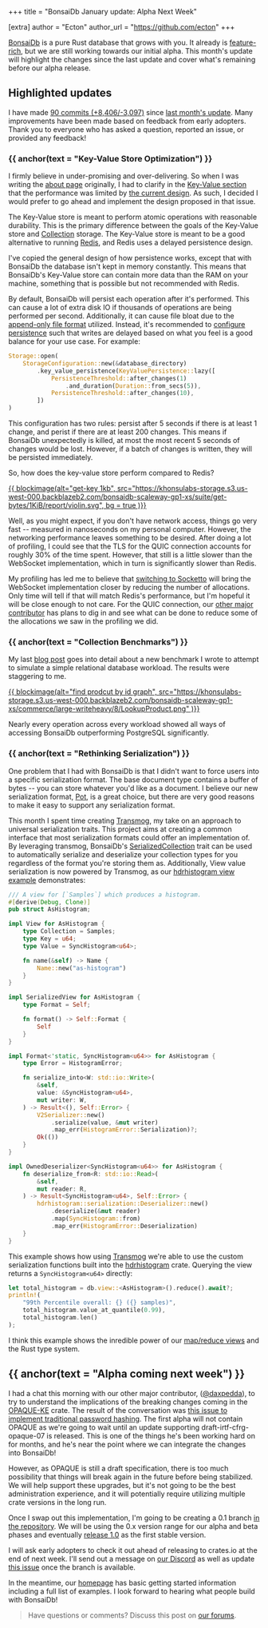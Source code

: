 +++
title = "BonsaiDb January update: Alpha Next Week"

[extra]
author = "Ecton"
author_url = "https://github.com/ecton"
+++

[BonsaiDb][bonsaidb] is a pure Rust database that grows with you. It already is [feature-rich](/about), but we are still working towards our initial alpha. This month's update will highlight the changes since the last update and cover what's remaining before our alpha release.

## Highlighted updates

I have made [90 commits (+8,406/-3,097)][changes] since [last month's update][last-update]. Many improvements have been made based on feedback from early adopters. Thank you to everyone who has asked a question, reported an issue, or provided any feedback!

### {{ anchor(text = "Key-Value Store Optimization") }}

I firmly believe in under-promising and over-delivering. So when I was writing the [about page](/about) originally, I had to clarify in the [Key-Value section](/about/#key-value) that the performance was limited by [the current design][key-value-issue]. As such, I decided I would prefer to go ahead and implement the design proposed in that issue.

The Key-Value store is meant to perform atomic operations with reasonable durability. This is the primary difference between the goals of the Key-Value store and [Collection][collection] storage. The Key-Value store is meant to be a good alternative to running [Redis][redis], and Redis uses a delayed persistence design.

I've copied the general design of how persistence works, except that with BonsaiDb the database isn't kept in memory constantly. This means that BonsaiDb's Key-Value store can contain more data than the RAM on your machine, something that is possible but not recommended with Redis.

By default, BonsaiDb will persist each operation after it's performed. This can cause a lot of extra disk IO if thousands of operations are being performed per second. Additionally, it can cause file bloat due to the [append-only file format][nebari] utilized. Instead, it's recommended to [configure persistence][kv-configuration] such that writes are delayed based on what you feel is a good balance for your use case. For example:

```rust
Storage::open(
    StorageConfiguration::new(&database_directory)
        .key_value_persistence(KeyValuePersistence::lazy([
            PersistenceThreshold::after_changes(1)
				.and_duration(Duration::from_secs(5)),
            PersistenceThreshold::after_changes(10),
		])
)
```

This configuration has two rules: persist after 5 seconds if there is at least 1 change, and perist if there are at least 200 changes. This means if BonsaiDb unexpectedly is killed, at most the most recent 5 seconds of changes would be lost. However, if a batch of changes is written, they will be persisted immediately.

So, how does the key-value store perform compared to Redis?

[{{ blockimage(alt="get-key 1kb", src="https://khonsulabs-storage.s3.us-west-000.backblazeb2.com/bonsaidb-scaleway-gp1-xs/suite/get-bytes/1KiB/report/violin.svg", bg = true )}}](https://khonsulabs-storage.s3.us-west-000.backblazeb2.com/bonsaidb-scaleway-gp1-xs/suite/get-bytes/1KiB/report/index.html)

Well, as you might expect, if you don't have network access, things go very fast -- measured in nanoseconds on my personal computer. However, the networking performance leaves something to be desired. After doing a lot of profiling, I could see that the TLS for the QUIC connection accounts for roughly 30% of the time spent. However, that still is a little slower than the WebSocket implementation, which in turn is significantly slower than Redis.

My profiling has led me to believe that [switching to Socketto][soketto] will bring the WebSocket implementation closer by reducing the number of allocations. Only time will tell if that will match Redis's performance, but I'm hopeful it will be close enough to not care. For the QUIC connection, our [other major contributor][daxpedda] has plans to dig in and see what can be done to reduce some of the allocations we saw in the profiling we did.

### {{ anchor(text = "Collection Benchmarks") }}

My last [blog post][commerce-blog] goes into detail about a new benchmark I wrote to attempt to simulate a simple relational database workload. The results were staggering to me.

[{{ blockimage(alt="find prodcut by id graph", src="https://khonsulabs-storage.s3.us-west-000.backblazeb2.com/bonsaidb-scaleway-gp1-xs/commerce/large-writeheavy/8/LookupProduct.png" )}}][commerce-blog]

Nearly every operation across every workload showed all ways of accessing BonsaiDb outperforming PostgreSQL significantly.

### {{ anchor(text = "Rethinking Serialization") }}

One problem that I had with BonsaiDb is that I didn't want to force users into a specific serialization format. The base document type contains a buffer of bytes -- you can store whatever you'd like as a document. I believe our new serialization format, [Pot][pot], is a great choice, but there are very good reasons to make it easy to support any serialization format.

This month I spent time creating [Transmog][transmog], my take on an approach to universal serialization traits. This project aims at creating a common interface that most serialization formats could offer an implementation of. By leveraging transmog, BonsaiDb's [SerializedCollection][serializedcollection] trait can be used to automatically serialize and deserialize your collection types for you regardless of the format you're storing them as. Additionally, View value serialization is now powered by Transmog, as our [hdrhistogram view example][hdrhistogram-example] demonstrates:

```rust
/// A view for [`Samples`] which produces a histogram.
#[derive(Debug, Clone)]
pub struct AsHistogram;

impl View for AsHistogram {
    type Collection = Samples;
    type Key = u64;
    type Value = SyncHistogram<u64>;

    fn name(&self) -> Name {
        Name::new("as-histogram")
    }
}

impl SerializedView for AsHistogram {
    type Format = Self;

    fn format() -> Self::Format {
        Self
    }
}

impl Format<'static, SyncHistogram<u64>> for AsHistogram {
    type Error = HistogramError;

    fn serialize_into<W: std::io::Write>(
        &self,
        value: &SyncHistogram<u64>,
        mut writer: W,
    ) -> Result<(), Self::Error> {
        V2Serializer::new()
            .serialize(value, &mut writer)
            .map_err(HistogramError::Serialization)?;
        Ok(())
    }
}

impl OwnedDeserializer<SyncHistogram<u64>> for AsHistogram {
    fn deserialize_from<R: std::io::Read>(
        &self,
        mut reader: R,
    ) -> Result<SyncHistogram<u64>, Self::Error> {
        hdrhistogram::serialization::Deserializer::new()
            .deserialize(&mut reader)
            .map(SyncHistogram::from)
            .map_err(HistogramError::Deserialization)
    }
}
```

This example shows how using [Transmog][transmog] we're able to use the custom serialization functions built into the [hdrhistogram][hdrhistogram] crate. Querying the view returns a `SyncHistogram<u64>` directly:

```rust
let total_histogram = db.view::<AsHistogram>().reduce().await?;
println!(
	"99th Percentile overall: {} ({} samples)",
	total_histogram.value_at_quantile(0.99),
	total_histogram.len()
);
```

I think this example shows the inredible power of our [map/reduce views][views] and the Rust type system.

## {{ anchor(text = "Alpha coming next week") }}

I had a chat this morning with our other major contributor, ([@daxpedda][daxpedda]), to try to understand the implications of the breaking changes coming in the [OPAQUE-KE][opaque-ke] crate. The result of the conversation was [this issue to implement traditional password hashing][password-hashing]. The first alpha will not contain OPAQUE as we're going to wait until an update supporting  draft-irtf-cfrg-opaque-07 is released. This is one of the things he's been working hard on for months, and he's near the point where we can integrate the changes into BonsaiDb!

However, as OPAQUE is still a draft specification, there is too much possibility that things will break again in the future before being stabilized. We will help support these upgrades, but it's not going to be the best administration experience, and it will potentially require utilizing multiple crate versions in the long run.

Once I swap out this implementation, I'm going to be creating a 0.1 branch [in the repository][bonsaidb]. We will be using the 0.x version range for our alpha and beta phases and eventually [release 1.0][stable] as the first stable version.

I will ask early adopters to check it out ahead of releasing to crates.io at the end of next week. I'll send out a message on [our Discord][discord] as well as update [this issue][alpha-issue] once the branch is available.

In the meantime, our [homepage](/) has basic getting started information including a full list of examples. I look forward to hearing what people build with BonsaiDb!

> Have questions or comments? Discuss this post on [our forums](https://community.khonsulabs.com/t/bonsaidb-january-update-alpha-next-week/93).

[changes]: https://github.com/khonsulabs/bonsaidb/compare/355c7904dd9b64874d99721941d2b0c0002f26b4...c1bc3ca6ce488fe8c26d265a3b1e9b8fb62d1347
[bonsaidb]: https://github.com/khonsulabs/bonsaidb
[nebari]: https://github.com/khonsulabs/nebari
[last-update]: https://community.khonsulabs.com/t/bonsaidb-december-update-finishing-up-alpha-1/88
[commerce-blog]: https://bonsaidb.io/blog/commerce-benchmark/
[key-value-issue]: https://github.com/khonsulabs/bonsaidb/issues/120
[collection]: https://dev.bonsaidb.io/guide/about/concepts/collection.html
[kv-configuration]: https://dev.bonsaidb.io/guide/administration/configuration.html#key-value-persistence
[soketto]: https://github.com/khonsulabs/bonsaidb/issues/129
[pot]: https://github.com/khonsulabs/pot
[transmog]: https://github.com/khonsulabs/transmog
[serializedcollection]: https://dev.bonsaidb.io/main/bonsaidb/core/schema/trait.SerializedCollection.html
[hdrhistogram-example]: https://github.com/khonsulabs/bonsaidb/blob/main/examples/view-histogram/examples/view-histogram.rs
[hdrhistogram]:  https://crates.io/crates/hdrhistogram
[views]: https://dev.bonsaidb.io/guide/about/concepts/view.html
[opaque-ke]: https://github.com/novifinancial/opaque-ke
[password-hashing]: https://github.com/khonsulabs/bonsaidb/issues/158
[daxpedda]: https://github.com/daxpedda
[discord]: https://discord.khonsulabs.com/
[alpha-issue]: https://github.com/khonsulabs/bonsaidb/issues/87
[redis]: https://redis.io/
[stable]: https://github.com/khonsulabs/bonsaidb/issues/137